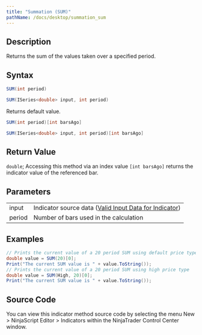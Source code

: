 ```yaml
---
title: "Summation (SUM)"
pathName: /docs/desktop/summation_sum
---
```


## Description

Returns the sum of the values taken over a specified period.

## Syntax

```csharp
SUM(int period)
```
```csharp
SUM(ISeries<double> input, int period)
```

Returns default value.

```csharp
SUM(int period)[int barsAgo]
```
```csharp
SUM(ISeries<double> input, int period)[int barsAgo]
```

## Return Value

`double`; Accessing this method via an index value `[int barsAgo]` returns the indicator value of the referenced bar.

## Parameters

|  |  |
| --- | --- |
| input | Indicator source data ([Valid Input Data for Indicator](/docs/desktop/valid_input_data_for_indicator)) |
| period | Number of bars used in the calculation |

## Examples

```csharp
// Prints the current value of a 20 period SUM using default price type
double value = SUM(20)[0];
Print("The current SUM value is " + value.ToString());
// Prints the current value of a 20 period SUM using high price type
double value = SUM(High, 20)[0];
Print("The current SUM value is " + value.ToString());
```

## Source Code

You can view this indicator method source code by selecting the menu New > NinjaScript Editor > Indicators within the NinjaTrader Control Center window.

